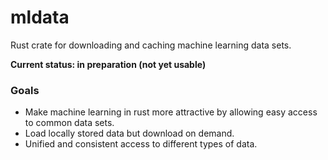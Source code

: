 # mldata
Rust crate for downloading and caching machine learning data sets.

**Current status: in preparation (not yet usable)**

### Goals

- Make machine learning in rust more attractive by allowing easy access to common data sets.
- Load locally stored data but download on demand.
- Unified and consistent access to different types of data.
